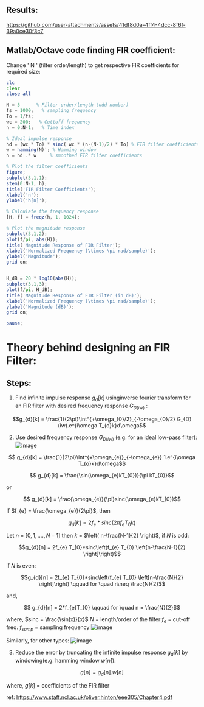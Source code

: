 ## Results:

https://github.com/user-attachments/assets/41df8d0a-4ff4-4dcc-8f6f-39a0ce30f3c7



## Matlab/Octave code finding FIR coefficient:
Change ' N ' (filter order/length) to get respective FIR coefficients for required size:
```octave
clc
clear
close all

N = 5      % Filter order/length (odd number)
fs = 1000;   % sampling frequency
To = 1/fs;
wc = 200;   % Cuttoff frequency
n = 0:N-1;   % Time index

% Ideal impulse response
hd = (wc * To) * sinc( wc * (n-(N-1)/2) * To) % FIR filter coefficients
w = hamming(N)'; % Hamming window
h = hd .* w     % smoothed FIR filter coefficients

% Plot the filter coefficients
figure;
subplot(3,1,1);
stem(0:N-1, h);
title('FIR Filter Coefficients');
xlabel('n');
ylabel('h[n]');

% Calculate the frequency response
[H, f] = freqz(h, 1, 1024);

% Plot the magnitude response
subplot(3,1,2);
plot(f/pi, abs(H));
title('Magnitude Response of FIR Filter');
xlabel('Normalized Frequency (\times \pi rad/sample)');
ylabel('Magnitude');
grid on;


H_dB = 20 * log10(abs(H));
subplot(3,1,3);
plot(f/pi, H_dB);
title('Magnitude Response of FIR Filter (in dB)');
xlabel('Normalized Frequency (\times \pi rad/sample)');
ylabel('Magnitude (dB)');
grid on;

pause;

``` 

# Theory behind designing an FIR Filter:
## Steps:
 1. Find infinite impulse response $g_{d}[k]$ usinginverse fourier transform for an FIR filter with desired frequency response $G_{D(iw)}$ :
 
 ```math
g_{d}[k] = \frac{1}{2\pi}\int^{+\omega_{0}/2}_{-\omega_{0}/2} G_{D}(iw).e^{i\omega T_{o}k}d\omega
```

2. Use desired frequency response $G_{D(iw)}$ (e.g. for an ideal low-pass filter):
![image](https://github.com/user-attachments/assets/05de75f7-ec59-4e12-9189-4ee8f1359de7)

 ```math

g_{d}[k] = \frac{1}{2\pi}\int^{+\omega_{e}}_{-\omega_{e}} 1.e^{i\omega T_{o}k}d\omega
 ```

 ```math

g_{d}[k] = \frac{\sin(\omega_{e}kT_{0})}{\pi kT_{0}}
 ```
or
 ```math

g_{d}[k] = \frac{\omega_{e}}{\pi}sinc(\omega_{e}kT_{0})
 ```
If  $f_{e} = \frac{\omega_{e}}{2\pi}$, then
 ```math
g_{d}[k] = 2f_{e} *sinc\left(2 \pi f_{e}T_0k\right)
 ```
Let $n$ = $[0, 1, ...., N-1]$ then $k$ = $\left( n-\frac{N-1}{2} \right)$,
if $N$ is odd:
 ```math
g_{d}[n] = 2f_{e}  T_{0}*sinc\left(f_{e} T_{0} \left[n-\frac{N-1}{2} \right]\right)
 ```
if $N$ is even:
 ```math
g_{d}[n] = 2f_{e}  T_{0}*sinc\left(f_{e} T_{0} \left[n-\frac{N}{2} \right]\right) \qquad for \quad n\neq \frac{N}{2}
 ```
and,
 ```math
	g_{d}[n] = 2*f_{e}T_{0} \qquad for \quad n = \frac{N}{2}
 ```
where, 
	$sinc = \frac{\sin(x)}{x}$
	$N$ = length/order of the filter
	$f_{e}$ = cut-off freq.
	$f_{samp}$ = sampling frequency
![image](https://github.com/user-attachments/assets/baf406b4-56b2-43b1-ab04-30b1cec5d546)


Similarly, for other types:
![image](https://github.com/user-attachments/assets/c6cb8649-fb5e-4fdf-87d8-bacbe7b34fea)


3. Reduce the error by truncating the infinite impulse response $g_{d}[k]$ by windowing(e.g. hamming window $w[n]$):
 ```math
g[n] = g_{d}[n].w[n]
 ```
where, 
$g[k]$ = coefficients of the FIR filter

ref: https://www.staff.ncl.ac.uk/oliver.hinton/eee305/Chapter4.pdf

